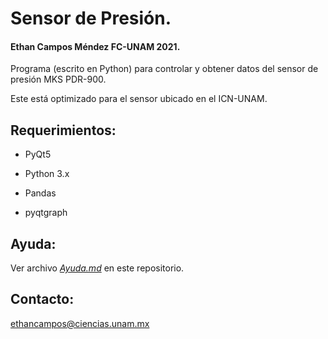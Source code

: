# Sensor de Presión.
#### Ethan Campos Méndez FC-UNAM 2021.

Programa (escrito en Python) para controlar y obtener datos del sensor de presión MKS PDR-900. 

Este está optimizado para el sensor ubicado en el ICN-UNAM. 

## Requerimientos: 

- PyQt5

- Python 3.x 

- Pandas

- pyqtgraph

## Ayuda:

Ver archivo [_Ayuda.md_](https://github.com/El-Ethanol/Sensor_de_Presion/blob/master/Ayuda.md) en este repositorio. 

## Contacto:

<ethancampos@ciencias.unam.mx>
